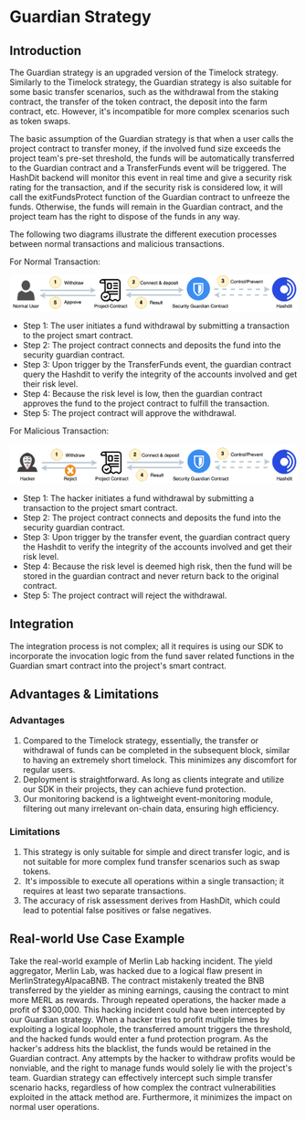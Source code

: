 # Guardian Strategy

## Introduction

The Guardian strategy is an upgraded version of the Timelock strategy. Similarly to the Timelock strategy, the Guardian strategy is also suitable for some basic transfer scenarios, such as the withdrawal from the staking contract, the transfer of the token contract, the deposit into the farm contract, etc. However, it's incompatible for more complex scenarios such as token swaps.

The basic assumption of the Guardian strategy is that when a user calls the project contract to transfer money, if the involved fund size exceeds the project team's pre-set threshold, the funds will be automatically transferred to the Guardian contract and a TransferFunds event will be triggered. The HashDit backend will monitor this event in real time and give a security risk rating for the transaction, and if the security risk is considered low, it will call the exitFundsProtect function of the Guardian contract to unfreeze the funds. Otherwise, the funds will remain in the Guardian contract, and the project team has the right to dispose of the funds in any way.

The following two diagrams illustrate the different execution processes between normal transactions and malicious transactions.

For Normal Transaction:

![](./images/4.png)

* Step 1: The user initiates a fund withdrawal by submitting a transaction to the project smart contract.
* Step 2: The project contract connects and deposits the fund into the security guardian contract.
* Step 3: Upon trigger by the TransferFunds event, the guardian contract query the Hashdit to verify the integrity of the accounts involved and get their risk level.
* Step 4: Because the risk level is low, then the guardian contract approves the fund to the project contract to fulfill the transaction. 
* Step 5: The project contract will approve the withdrawal.

For Malicious Transaction:

![](./images/5.png)

* Step 1: The hacker initiates a fund withdrawal by submitting a transaction to the project smart contract.
* Step 2: The project contract connects and deposits the fund into the security guardian contract.
* Step 3: Upon trigger by the transfer event, the guardian contract query the Hashdit to verify the integrity of the accounts involved and get their risk level.
* Step 4: Because the risk level is deemed high risk, then the fund will be stored in the guardian contract and never return back to the original contract.
* Step 5: The project contract will reject the withdrawal.

## Integration

The integration process is not complex; all it requires is using our SDK to incorporate the invocation logic from the fund saver related functions in the Guardian smart contract into the project's smart contract.

## Advantages & Limitations

### Advantages

1.	Compared to the Timelock strategy, essentially, the transfer or withdrawal of funds can be completed in the subsequent block, similar to having an extremely short timelock. This minimizes any discomfort for regular users.
2.	Deployment is straightforward. As long as clients integrate and utilize our SDK in their projects, they can achieve fund protection.
3.	Our monitoring backend is a lightweight event-monitoring module, filtering out many irrelevant on-chain data, ensuring high efficiency.

### Limitations

1.	This strategy is only suitable for simple and direct transfer logic, and is not suitable for more complex fund transfer scenarios such as swap tokens. 
2.	 It's impossible to execute all operations within a single transaction; it requires at least two separate transactions.
3.	The accuracy of risk assessment derives from HashDit, which could lead to potential false positives or false negatives.

## Real-world Use Case Example

Take the real-world example of Merlin Lab hacking incident. The yield aggregator, Merlin Lab, was hacked due to a logical flaw present in MerlinStrategyAlpacaBNB. The contract mistakenly treated the BNB transferred by the yielder as mining earnings, causing the contract to mint more MERL as rewards. Through repeated operations, the hacker made a profit of $300,000. 
This hacking incident could have been intercepted by our Guardian strategy. When a hacker tries to profit multiple times by exploiting a logical loophole, the transferred amount triggers the threshold, and the hacked funds would enter a fund protection program. As the hacker's address hits the blacklist, the funds would be retained in the Guardian contract. Any attempts by the hacker to withdraw profits would be nonviable, and the right to manage funds would solely lie with the project's team.
Guardian strategy can effectively intercept such simple transfer scenario hacks, regardless of how complex the contract vulnerabilities exploited in the attack method are. Furthermore, it minimizes the impact on normal user operations.